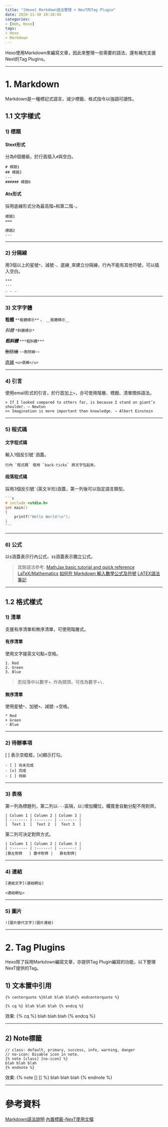 ```yaml
---
title: "[Hexo] Markdown語法整理 + NexT的Tag Plugin"
date: 2020-11-30 18:18:45
categories: 
- [Web, Hexo]
tags: 
- Hexo
- Markdown
--- 
```


Hexo使用Markdown來編寫文章，因此來整理一些需要的語法，還有補充支援Next的Tag Plugins。

<!-- more -->

---

# 1. Markdown

Markdown是一種標記式語言，減少標籤、格式指令以強調可讀性。

## 1.1 文字樣式

### 1) 標題

#### Stext形式
分為6個層級，於行首插入`#`與空白。
```
# 標題1
## 標題2
...
###### 標題6
```

#### Atx形式
採用底線形式分為最高階`=`和第二階`-`。
```
標題1
===

標題2
---
```

---

### 2) 分隔線

用3個以上的星號`*`、減號`-`、底線`_`來建立分隔線，行內不能有其他符號，可以插入空白。
```
***
---
_ _ _
```

---

### 3) 文字字體

**粗體** `**粗體標示**` 、 `__粗體標示__`

*斜體* `*斜體標示*`

***粗斜體*** `***粗斜體***`

~~刪除線~~ `~~刪除線~~`

<u>底線</u> `<u>底線</u>`

---

### 4) 引言

使用email形式的引言，於行首加上`>`，亦可使用階層、標題、清單關係語法。
```
> If I looked compared to others far, is because I stand on giant’s shoulder. — Newton
>> Imagination is more important than knowledge. — Albert Einstein
```

---

### 5) 程式碼

#### 文字程式碼
輸入1個反引號`` ` ``涵蓋。
```
行內 `程式碼` 使用 `back-ticks` 將文字包起來。
```

#### 段落程式碼
採用3個反引號`` ` ``(英文半形)涵蓋，第一列後可以指定語言類型。
```c
‵‵‵c
# include <stdio.h>
int main()
{
    printf("Hello World!\n");
}
‵‵‵
```

---

### 6) 公式

以`$`涵蓋表示行內公式，`$$`涵蓋表示獨立公式。
> 其餘語法參考:
> [MathJax basic tutorial and quick reference](https://math.meta.stackexchange.com/questions/5020/mathjax-basic-tutorial-and-quick-reference)
> [LaTeX/Mathematics](https://en.wikibooks.org/wiki/LaTeX/Mathematics)
> [如何在 Markdown 輸入數學公式及符號](https://blog.maxkit.com.tw/2020/02/markdown.html)
> [LATEX語法筆記](https://hackmd.io/@RintarouTW/%E6%84%9A%E5%8D%83%E6%85%AE%E3%81%AE%E7%AD%86%E8%A8%98%E6%9C%AC/%2F%40RintarouTW%2FLaTeX_%25E8%25AA%259E%25E6%25B3%2595%25E7%25AD%2586%25E8%25A8%2598#Function)

---

## 1.2 格式樣式

### 1) 清單

支援有序清單和無序清單，可使用階層式。

#### 有序清單
使用文字接英文句點+空格。
```
1. Red
2. Green
3. Blue
```
> 若段落中以數字+`.`作為開頭，可改為數字+`\.`

#### 無序清單
使用星號`*`、加號`+`、減號`-`+空格。
```
* Red
+ Green
- Blue
```

---

### 2) 待辦事項

[ ] 表示空框框，[x]顯示打勾。
```
- [ ] 尚未完成 
- [x] 完成
- [ ] 待辦
```

---

### 3) 表格

第一列為標題列，第二列以`---`區隔，以`|`增加欄位，欄寬會自動分配不用對齊。
```
| Column 1 | Column 2 | Column 3 |
| -------- | -------- | -------- |
|  Text 1  |  Text 2  |  Text 3  |
```
第二列可決定對齊方式。
```
| Column 1 | Column 2 | Column 3 |
| :------- | :------: | -------: |
|靠左對齊   | 置中對齊 |   靠右對齊|
```

---

### 4) 連結

```
[連結文字](連結網址)
```
```
<連結網址>
```

---

### 5) 圖片

```
![圖片替代文字](圖片連結)
```

---

# 2. Tag Plugins

Hexo除了採用Markdown編寫文章，亦提供Tag Plugin編寫的功能，以下整理NexT提供的Tag。

## 1) 文本置中引用
```
{% centerquote %}blah blah blah{% endcenterquote %}

{% cq %} blah blah blah {% endcq %}
```
效果: 
{% cq %} blah blah blah {% endcq %}

---

## 2) Note標籤

```
// class: default, primary, success, info, warning, danger
// no-icon: Disable icon in note.
{% note [class] [no-icon] %}
blah blah blah
{% endnote %}
```
效果:
{% note [] [] %}
blah blah blah
{% endnote %}

--- 

# 參考資料

[Markdown語法說明](https://markdown.tw/)
[內置標籤-NexT使用文檔](https://theme-next.iissnan.com/tag-plugins.html)